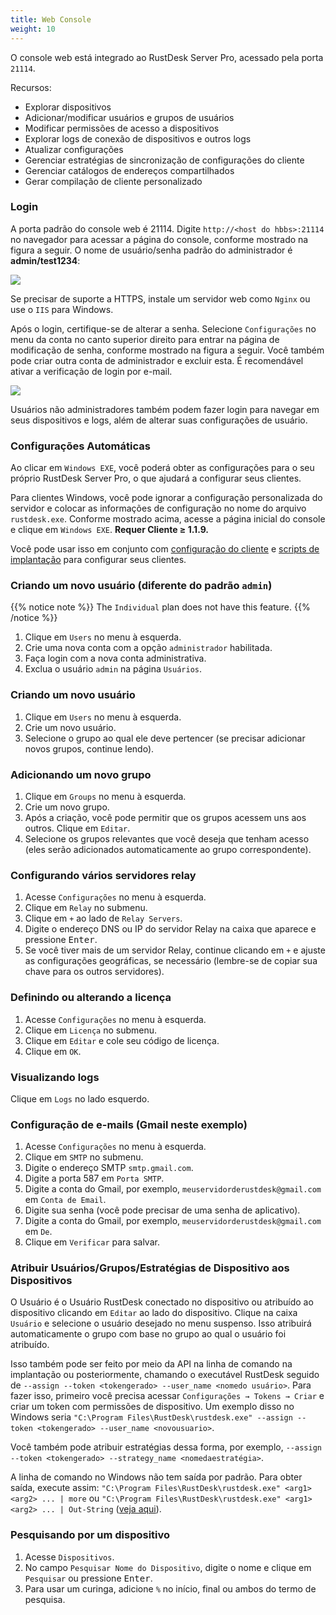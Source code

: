 ```yaml
---
title: Web Console
weight: 10
---
```


O console web está integrado ao RustDesk Server Pro, acessado pela porta `21114`.

Recursos:

- Explorar dispositivos
- Adicionar/modificar usuários e grupos de usuários
- Modificar permissões de acesso a dispositivos
- Explorar logs de conexão de dispositivos e outros logs
- Atualizar configurações
- Gerenciar estratégias de sincronização de configurações do cliente
- Gerenciar catálogos de endereços compartilhados
- Gerar compilação de cliente personalizado

### Login
A porta padrão do console web é 21114. Digite `http://<host do hbbs>:21114` no navegador para acessar a página do console, conforme mostrado na figura a seguir. O nome de usuário/senha padrão do administrador é **admin/test1234**:

![](/docs/en/self-host/rustdesk-server-pro/console/images/console-login.png)

Se precisar de suporte a HTTPS, instale um servidor web como `Nginx` ou use o `IIS` para Windows.

Após o login, certifique-se de alterar a senha. Selecione `Configurações` no menu da conta no canto superior direito para entrar na página de modificação de senha, conforme mostrado na figura a seguir. Você também pode criar outra conta de administrador e excluir esta. É recomendável ativar a verificação de login por e-mail.

<a name=console-home></a>
![](/docs/en/self-host/rustdesk-server-pro/console/images/console-home.png?v2)

Usuários não administradores também podem fazer login para navegar em seus dispositivos e logs, além de alterar suas configurações de usuário.

### Configurações Automáticas
Ao clicar em `Windows EXE`, você poderá obter as configurações para o seu próprio RustDesk Server Pro, o que ajudará a configurar seus clientes.

Para clientes Windows, você pode ignorar a configuração personalizada do servidor e colocar as informações de configuração no nome do arquivo `rustdesk.exe`. Conforme mostrado acima, acesse a página inicial do console e clique em `Windows EXE`. **Requer Cliente ≥ 1.1.9.**

Você pode usar isso em conjunto com [configuração do cliente](https://rustdesk.com/docs/pt/self-host/client-configuration/) e [scripts de implantação](https://rustdesk.com/docs/en/self-host/client-deployment/) para configurar seus clientes.

### Criando um novo usuário (diferente do padrão `admin`)

{{% notice note %}}
The `Individual` plan does not have this feature.
{{% /notice %}}

1. Clique em `Users` no menu à esquerda.
2. Crie uma nova conta com a opção `administrador` habilitada.
3. Faça login com a nova conta administrativa.
4. Exclua o usuário `admin` na página `Usuários`.
   
### Criando um novo usuário
1. Clique em `Users` no menu à esquerda.
2. Crie um novo usuário.
3. Selecione o grupo ao qual ele deve pertencer (se precisar adicionar novos grupos, continue lendo).

### Adicionando um novo grupo
1. Clique em `Groups` no menu à esquerda.
2. Crie um novo grupo.
3. Após a criação, você pode permitir que os grupos acessem uns aos outros. Clique em `Editar`.
4. Selecione os grupos relevantes que você deseja que tenham acesso (eles serão adicionados automaticamente ao grupo correspondente).

### Configurando vários servidores relay
1. Acesse `Configurações` no menu à esquerda.
2. Clique em `Relay` no submenu.
3. Clique em `+` ao lado de `Relay Servers`.
4. Digite o endereço DNS ou IP do servidor Relay na caixa que aparece e pressione <kbd>Enter</kbd>.
5. Se você tiver mais de um servidor Relay, continue clicando em `+` e ajuste as configurações geográficas, se necessário (lembre-se de copiar sua chave para os outros servidores).

### Definindo ou alterando a licença
1. Acesse `Configurações` no menu à esquerda.
2. Clique em `Licença` no submenu.
3. Clique em `Editar` e cole seu código de licença.
4. Clique em `OK`.

### Visualizando logs
Clique em `Logs` no lado esquerdo.

### Configuração de e-mails (Gmail neste exemplo)

1. Acesse `Configurações` no menu à esquerda.
2. Clique em `SMTP` no submenu.
3. Digite o endereço SMTP `smtp.gmail.com`.
4. Digite a porta 587 em `Porta SMTP`.
5. Digite a conta do Gmail, por exemplo, `meuservidorderustdesk@gmail.com` em `Conta de Email`.
6. Digite sua senha (você pode precisar de uma senha de aplicativo).
7. Digite a conta do Gmail, por exemplo, `meuservidorderustdesk@gmail.com` em `De`.
8. Clique em `Verificar` para salvar.

### Atribuir Usuários/Grupos/Estratégias de Dispositivo aos Dispositivos
O Usuário é o Usuário RustDesk conectado no dispositivo ou atribuído ao dispositivo clicando em `Editar` ao lado do dispositivo. Clique na caixa `Usuário` e selecione o usuário desejado no menu suspenso. Isso atribuirá automaticamente o grupo com base no grupo ao qual o usuário foi atribuído.

Isso também pode ser feito por meio da API na linha de comando na implantação ou posteriormente, chamando o executável RustDesk seguido de `--assign --token <tokengerado> --user_name <nomedo usuário>`. Para fazer isso, primeiro você precisa acessar `Configurações → Tokens → Criar` e criar um token com permissões de dispositivo. Um exemplo disso no Windows seria `"C:\Program Files\RustDesk\rustdesk.exe" --assign --token <tokengerado> --user_name <novousuario>`.

Você também pode atribuir estratégias dessa forma, por exemplo, `--assign --token <tokengerado> --strategy_name <nomedaestratégia>`.

A linha de comando no Windows não tem saída por padrão. Para obter saída, execute assim: `"C:\Program Files\RustDesk\rustdesk.exe" <arg1> <arg2> ... | more` ou `"C:\Program Files\RustDesk\rustdesk.exe" <arg1> <arg2> ... | Out-String` ([veja aqui](https://github.com/rustdesk/rustdesk/discussions/6377#discussioncomment-8094952)).

### Pesquisando por um dispositivo
1. Acesse `Dispositivos`.
2. No campo `Pesquisar Nome do Dispositivo`, digite o nome e clique em `Pesquisar` ou pressione <kbd>Enter</kbd>.
3. Para usar um curinga, adicione `%` no início, final ou ambos do termo de pesquisa.
